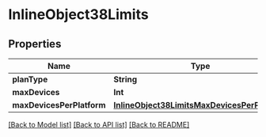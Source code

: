 # InlineObject38Limits

## Properties
Name | Type | Description | Notes
------------ | ------------- | ------------- | -------------
**planType** | **String** |  | [optional] 
**maxDevices** | **Int** |  | [optional] 
**maxDevicesPerPlatform** | [**InlineObject38LimitsMaxDevicesPerPlatform**](InlineObject38LimitsMaxDevicesPerPlatform.md) |  | [optional] 

[[Back to Model list]](../README.md#documentation-for-models) [[Back to API list]](../README.md#documentation-for-api-endpoints) [[Back to README]](../README.md)


